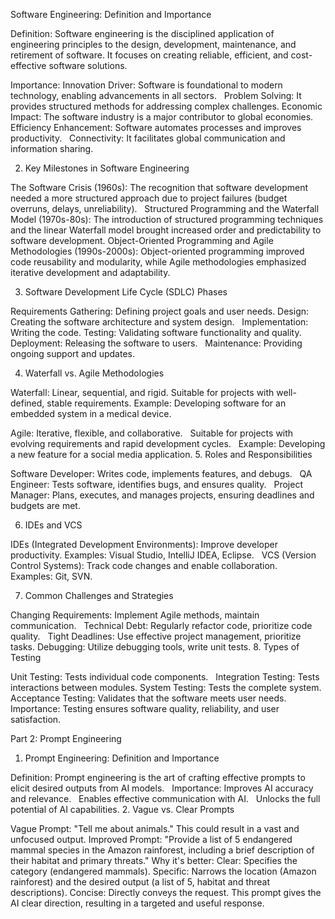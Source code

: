 Software Engineering: Definition and Importance

Definition: Software engineering is the disciplined application of engineering principles to the design, development, maintenance, and retirement of software. It focuses on creating reliable, efficient, and cost-effective software solutions.   

Importance:
Innovation Driver: Software is foundational to modern technology, enabling advancements in all sectors.   
Problem Solving: It provides structured methods for addressing complex challenges.
Economic Impact: The software industry is a major contributor to global economies.   
Efficiency Enhancement: Software automates processes and improves productivity.   
Connectivity: It facilitates global communication and information sharing.

2. Key Milestones in Software Engineering

The Software Crisis (1960s): The recognition that software development needed a more structured approach due to project failures (budget overruns, delays, unreliability).   
Structured Programming and the Waterfall Model (1970s-80s): The introduction of structured programming techniques and the linear Waterfall model brought increased order and predictability to software development.
Object-Oriented Programming and Agile Methodologies (1990s-2000s): Object-oriented programming improved code reusability and modularity, while Agile methodologies emphasized iterative development and adaptability.

3. Software Development Life Cycle (SDLC) Phases

Requirements Gathering: Defining project goals and user needs.
Design: Creating the software architecture and system design.   
Implementation: Writing the code.
Testing: Validating software functionality and quality.
Deployment: Releasing the software to users.   
Maintenance: Providing ongoing support and updates.   

4. Waterfall vs. Agile Methodologies

Waterfall:
Linear, sequential, and rigid.
Suitable for projects with well-defined, stable requirements.
Example: Developing software for an embedded system in a medical device.

Agile:
Iterative, flexible, and collaborative.   
Suitable for projects with evolving requirements and rapid development cycles.   
Example: Developing a new feature for a social media application.
5. Roles and Responsibilities

Software Developer: Writes code, implements features, and debugs.   
QA Engineer: Tests software, identifies bugs, and ensures quality.   
Project Manager: Plans, executes, and manages projects, ensuring deadlines and budgets are met.   

6. IDEs and VCS

IDEs (Integrated Development Environments):
Improve developer productivity.
Examples: Visual Studio, IntelliJ IDEA, Eclipse.   
VCS (Version Control Systems):
Track code changes and enable collaboration.   
Examples: Git, SVN.

7. Common Challenges and Strategies

Changing Requirements: Implement Agile methods, maintain communication.   
Technical Debt: Regularly refactor code, prioritize code quality.   
Tight Deadlines: Use effective project management, prioritize tasks.
Debugging: Utilize debugging tools, write unit tests.
8. Types of Testing

Unit Testing: Tests individual code components.   
Integration Testing: Tests interactions between modules.
System Testing: Tests the complete system.
Acceptance Testing: Validates that the software meets user needs.
Importance: Testing ensures software quality, reliability, and user satisfaction.   

Part 2: Prompt Engineering

1. Prompt Engineering: Definition and Importance

Definition: Prompt engineering is the art of crafting effective prompts to elicit desired outputs from AI models.   
Importance:
Improves AI accuracy and relevance.   
Enables effective communication with AI.   
Unlocks the full potential of AI capabilities.
2. Vague vs. Clear Prompts

Vague Prompt: "Tell me about animals."
This could result in a vast and unfocused output.
Improved Prompt: "Provide a list of 5 endangered mammal species in the Amazon rainforest, including a brief description of their habitat and primary threats."
Why it's better:
Clear: Specifies the category (endangered mammals).
Specific: Narrows the location (Amazon rainforest) and the desired output (a list of 5, habitat and threat descriptions).
Concise: Directly conveys the request.
This prompt gives the AI clear direction, resulting in a targeted and useful response.
